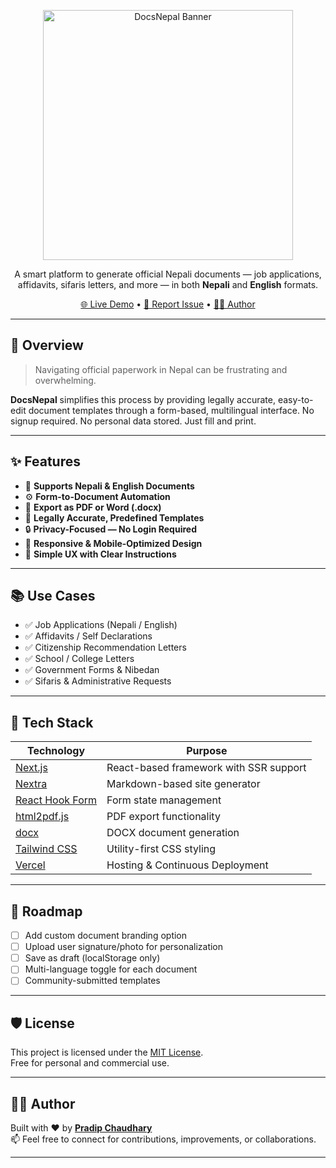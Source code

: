 <p align="center">
  <img src="./public/logo.jpg" alt="DocsNepal Banner" width="400"/>
</p>

<p align="center">
  A smart platform to generate official Nepali documents — job applications, affidavits, sifaris letters, and more — in both <strong>Nepali</strong> and <strong>English</strong> formats.
</p>

<p align="center">
  <a href="https://docsnepal.vercel.app" target="_blank">🌐 Live Demo</a> •
  <a href="https://github.com/pradipchaudhary/docsnepal/issues">🐞 Report Issue</a> •
  <a href="https://github.com/pradipchaudhary">👨‍💻 Author</a>
</p>

---

## 🚀 Overview

> Navigating official paperwork in Nepal can be frustrating and overwhelming.

**DocsNepal** simplifies this process by providing legally accurate, easy-to-edit document templates through a form-based, multilingual interface. No signup required. No personal data stored. Just fill and print.

---

## ✨ Features

- 📝 **Supports Nepali & English Documents**  
- ⚙️ **Form-to-Document Automation**  
- 📄 **Export as PDF or Word (.docx)**  
- 🧾 **Legally Accurate, Predefined Templates**  
- 🔒 **Privacy-Focused — No Login Required**  
- 📱 **Responsive & Mobile-Optimized Design**  
- 📘 **Simple UX with Clear Instructions**

---

## 📚 Use Cases

- ✅ Job Applications (Nepali / English)  
- ✅ Affidavits / Self Declarations  
- ✅ Citizenship Recommendation Letters  
- ✅ School / College Letters  
- ✅ Government Forms & Nibedan  
- ✅ Sifaris & Administrative Requests  

---

## 🧰 Tech Stack

| Technology | Purpose |
|------------|---------|
| [Next.js](https://nextjs.org) | React-based framework with SSR support |
| [Nextra](https://nextra.site) | Markdown-based site generator |
| [React Hook Form](https://react-hook-form.com) | Form state management |
| [html2pdf.js](https://ekoopmans.github.io/html2pdf.js/) | PDF export functionality |
| [docx](https://github.com/dolanmiu/docx) | DOCX document generation |
| [Tailwind CSS](https://tailwindcss.com) | Utility-first CSS styling |
| [Vercel](https://vercel.com) | Hosting & Continuous Deployment |

---

## 🚧 Roadmap

- [ ] Add custom document branding option  
- [ ] Upload user signature/photo for personalization  
- [ ] Save as draft (localStorage only)  
- [ ] Multi-language toggle for each document  
- [ ] Community-submitted templates

---

## 🛡 License

This project is licensed under the [MIT License](./LICENSE).  
Free for personal and commercial use.

---

## 👨‍💻 Author

Built with ❤️ by [**Pradip Chaudhary**](https://github.com/pradipchaudhary)  
📫 Feel free to connect for contributions, improvements, or collaborations.

---
